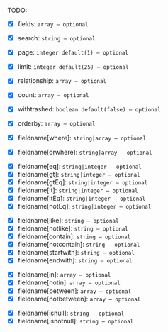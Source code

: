 TODO:
* [X] fields: `array ― optional`
* [X] search: `string ― optional`
* [X] page: `integer default(1) ― optional`
* [X] limit: `integer default(25) ― optional`
* [X] relationship: `array ― optional`
* [X] count: `array ― optional`
* [X] withtrashed: `boolean default(false) ― optional`
* [X] orderby: `array ― optional`

* [X] fieldname[where]: `string|array ― optional`
* [X] fieldname[orwhere]: `string|array ― optional`
<!-- ComparisonClauses -->
* [X] fieldname[eq]: `string|integer ― optional`
* [X] fieldname[gt]: `string|integer ― optional`
* [X] fieldname[gtEq]: `string|integer ― optional`
* [X] fieldname[lt]: `string|integer ― optional`
* [X] fieldname[ltEq]: `string|integer ― optional`
* [X] fieldname[notEq]: `string|integer ― optional`
<!-- LikeClauses -->
* [X] fieldname[like]: `string ― optional`
* [X] fieldname[notlike]: `string ― optional`
* [X] fieldname[contain]: `string ― optional`
* [X] fieldname[notcontain]: `string ― optional`
* [X] fieldname[startwith]: `string ― optional`
* [X] fieldname[endwith]: `string ― optional`
<!-- BetweenClauses -->
* [X] fieldname[in]: `array ― optional`
* [X] fieldname[notin]: `array ― optional`
* [X] fieldname[between]: `array ― optional`
* [X] fieldname[notbetween]: `array ― optional`
<!-- NullClauses -->
* [X] fieldname[isnull]: `string ― optional`
* [X] fieldname[isnotnull]: `string ― optional`
